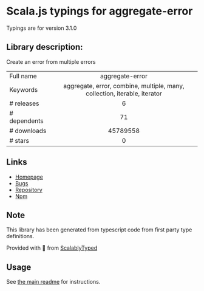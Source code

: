 
# Scala.js typings for aggregate-error

Typings are for version 3.1.0

## Library description:
Create an error from multiple errors

|                    |                 |
| ------------------ | :-------------: |
| Full name          | aggregate-error |
| Keywords           | aggregate, error, combine, multiple, many, collection, iterable, iterator |
| # releases         | 6 |
| # dependents       | 71 |
| # downloads        | 45789558 |
| # stars            | 0 |

## Links
- [Homepage](https://github.com/sindresorhus/aggregate-error#readme)
- [Bugs](https://github.com/sindresorhus/aggregate-error/issues)
- [Repository](https://github.com/sindresorhus/aggregate-error)
- [Npm](https://www.npmjs.com/package/aggregate-error)
    


## Note
This library has been generated from typescript code from first party type definitions.

Provided with :purple_heart: from [ScalablyTyped](https://github.com/oyvindberg/ScalablyTyped)

## Usage
See [the main readme](../../readme.md) for instructions.


